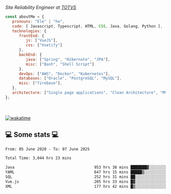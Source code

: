 <p><em>Site Reliability Engineer at <a href="https://www.totvs.com/">TOTVS</a></br>
</em></p>


```javascript
const aboutMe = {
   pronouns: "Ele" | "he",
   code: [ Javascript, Typescript, HTML, CSS, Java, Golang, Python ],
   technologies: {
      frontEnd: {
         js: ["VueJS"],
         css: ["Vuetify"]
      },
      backEnd: {
         java: ["Spring", "Hibernate", "JPA"],
         misc: ["Bash", "Shell Script"]
      },
      devOps: ["AWS", "Docker", "Kubernetes"],
      databases: ["Oracle", "PostgreSQL", "MySQL"],
      misc: ["firebase"],
   },
   architecture: ["Single page applications", "Clean Architecture", "MVC", "Microservices"],
};
```
</br></br>
[![wakatime](https://wakatime.com/badge/user/a3a8ed06-d304-4d6b-bc86-4adc418cdea7.svg)](https://wakatime.com/@a3a8ed06-d304-4d6b-bc86-4adc418cdea7)
<h2>💻 Some stats 💻</h2>

<!--START_SECTION:waka-->

```txt
From: 05 June 2020 - To: 07 June 2025

Total Time: 3,044 hrs 23 mins

Java                                   953 hrs 38 mins ███████▓░░░░░░░░░░░░░░░░░   31.32 %
YAML                                   647 hrs 15 mins █████▒░░░░░░░░░░░░░░░░░░░   21.26 %
SQL                                    252 hrs 31 mins ██░░░░░░░░░░░░░░░░░░░░░░░   08.29 %
Vue.js                                 205 hrs 33 mins █▓░░░░░░░░░░░░░░░░░░░░░░░   06.75 %
XML                                    177 hrs 42 mins █▒░░░░░░░░░░░░░░░░░░░░░░░   05.84 %
```

<!--END_SECTION:waka-->
